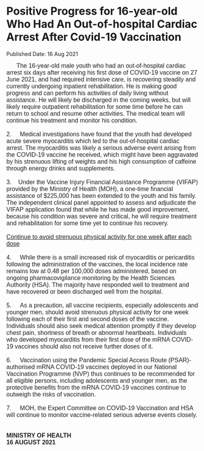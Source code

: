 <html>
    <meta http-equiv="Content-Type" content="text/html; charset=utf-8"/>
    <meta charset="utf-8"/>
    <title>Positive Progress for 16-year-old Who Had An Out-of-hospital Cardiac Arrest After Covid-19 Vaccination</title>
    <body><h1>Positive Progress for 16-year-old Who Had An Out-of-hospital Cardiac Arrest After Covid-19 Vaccination</h1>
    <p>Published Date: 16 Aug 2021</p> <p style="color: rgb(34, 34, 34); margin: 0in; font-size: 11pt; font-family: Calibri, sans-serif;"><span style="font-family: Arial; font-size: 16px;">&nbsp;&nbsp;&nbsp;&nbsp;&nbsp; The 16-year-old male youth who had an out-of-hospital cardiac arrest six days after receiving his first dose of COVID-19 vaccine on 27 June 2021, and had required intensive care, is recovering steadily and currently undergoing inpatient rehabilitation. He is making good progress and can perform his activities of daily living without assistance. He will likely be discharged in the coming weeks, but will likely require outpatient rehabilitation for some time before he can return to school and resume other activities. The medical team will continue his treatment and monitor his condition.</span></p><p style="color: rgb(34, 34, 34); margin: 0in; font-size: 11pt; font-family: Calibri, sans-serif;"><span style="font-size: 16px;"><span style="font-family: Arial;">&nbsp;</span></span></p><p style="color: rgb(34, 34, 34); margin: 0in; font-size: 11pt; font-family: Calibri, sans-serif;"><span style="font-size: 16px;"><span style="font-family: Arial;">2.&nbsp; &nbsp; &nbsp;Medical investigations have found that the youth had developed acute severe myocarditis which led to the out-of-hospital cardiac arrest. The myocarditis was likely a serious adverse event arising from the COVID-19 vaccine he received, which might have been aggravated by his strenuous lifting of weights and his high consumption of caffeine through energy drinks and supplements.</span></span></p><p style="color: rgb(34, 34, 34); margin: 0in; font-size: 11pt; font-family: Calibri, sans-serif;"><span style="font-size: 16px;"><span style="font-family: Arial;">&nbsp;</span></span></p><p style="color: rgb(34, 34, 34); margin: 0in; font-size: 11pt; font-family: Calibri, sans-serif;"><span style="font-size: 16px;"><span style="font-family: Arial;">3.&nbsp; &nbsp; Under the Vaccine Injury Financial Assistance Programme (VIFAP) provided by the Ministry of Health (MOH), a one-time financial assistance of $225,000 has been extended to the youth and his family. The independent clinical panel appointed to assess and adjudicate the VIFAP application found that while he has made good improvement, because his condition was severe and critical, he will require treatment and rehabilitation for some time yet to continue his recovery.</span></span></p><p style="color: rgb(34, 34, 34); margin: 0in; font-size: 11pt; font-family: Calibri, sans-serif;"><span style="font-size: 16px;"><span style="font-family: Arial;">&nbsp;</span></span></p><p style="color: rgb(34, 34, 34); margin: 0in; font-size: 11pt; font-family: Calibri, sans-serif;"><span style="font-size: 16px;"><span style="font-family: Arial;"><span style="text-decoration: underline;">Continue to avoid strenuous physical activity for one week after each dose</span></span></span></p><p style="color: rgb(34, 34, 34); margin: 0in; font-size: 11pt; font-family: Calibri, sans-serif;"><span style="font-size: 16px;"><span style="font-family: Arial;">&nbsp;</span></span></p><p style="color: rgb(34, 34, 34); margin: 0in; font-size: 11pt; font-family: Calibri, sans-serif;"><span style="font-size: 16px;"><span style="font-family: Arial;">4.&nbsp; &nbsp; &nbsp;While there is a small increased risk of myocarditis or pericarditis following the administration of the vaccines, the local incidence rate remains low at 0.48 per 100,000 doses administered, based on ongoing pharmacovigilance monitoring by the Health Sciences Authority (HSA). The majority have responded well to treatment and have recovered or been discharged well from the hospital.</span></span></p><p style="color: rgb(34, 34, 34); margin: 0in; font-size: 11pt; font-family: Calibri, sans-serif;"><span style="font-size: 16px;"><span style="font-family: Arial;">&nbsp;</span></span></p><p style="color: rgb(34, 34, 34); margin: 0in; font-size: 11pt; font-family: Calibri, sans-serif;"><span style="font-size: 16px;"><span style="font-family: Arial;">5.&nbsp; &nbsp; &nbsp;As a precaution, all vaccine recipients, especially adolescents and younger men, should avoid strenuous physical activity for one week following each of their first and second doses of the vaccine. Individuals should also seek medical attention promptly if they develop chest pain, shortness of breath or abnormal heartbeats. Individuals who developed myocarditis from their first dose of the mRNA COVID-19 vaccines should also not receive further doses of it.</span></span></p><p style="color: rgb(34, 34, 34); margin: 0in; font-size: 11pt; font-family: Calibri, sans-serif;"><span style="font-size: 16px;"><span style="font-family: Arial;">&nbsp;</span></span></p><p style="color: rgb(34, 34, 34); margin: 0in; font-size: 11pt; font-family: Calibri, sans-serif;"><span style="font-size: 16px;"><span style="font-family: Arial;">6.&nbsp; &nbsp; &nbsp;Vaccination using the Pandemic Special Access Route (PSAR)-authorised mRNA COVID-19 vaccines deployed in our National Vaccination Programme (NVP) thus continues to be recommended for all eligible persons, including adolescents and younger men, as the protective benefits from the mRNA COVID-19 vaccines continue to outweigh the risks of vaccination.</span></span></p><p style="color: rgb(34, 34, 34); margin: 0in; font-size: 11pt; font-family: Calibri, sans-serif;"><span style="font-size: 16px;"><span style="font-family: Arial;">&nbsp;</span></span></p><p style="color: rgb(34, 34, 34); margin: 0in; font-size: 11pt; font-family: Calibri, sans-serif;"><span style="font-size: 16px;"><span style="font-family: Arial;">7.&nbsp; &nbsp; &nbsp;MOH, the Expert Committee on COVID-19 Vaccination and HSA will continue to monitor vaccine-related serious adverse events closely.</span></span></p><p style="color: rgb(34, 34, 34); margin: 0in; font-size: 11pt; font-family: Calibri, sans-serif;"><span style="font-size: 16px;"><span style="font-family: Arial;">&nbsp;</span></span></p><p style="color: rgb(34, 34, 34); margin: 0in; font-size: 11pt; font-family: Calibri, sans-serif;"><span style="font-size: 16px;"><span style="font-family: Arial;">&nbsp;</span></span></p><p style="color: rgb(34, 34, 34); margin: 0in; font-size: 11pt; font-family: Calibri, sans-serif;"><span style="font-size: 16px;"><span style="font-family: Arial;"><strong>MINISTRY OF HEALTH</strong></span></span></p><p style="color: rgb(34, 34, 34); margin: 0in; font-size: 11pt; font-family: Calibri, sans-serif;"><span style="font-family: Arial; font-size: 16px;"><strong>16 AUGUST 2021</strong></span></p></body>
</html>